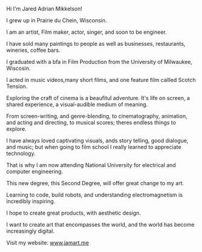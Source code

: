 Hi I'm Jared Adrian Mikkelson!

I grew up in Prairie du Chein, Wisconsin.

I am an artist, Film  maker, actor, singer, and soon to be engineer.

I have sold many paintings to people as well as businesses, restaurants, wineries, coffee bars. 

I graduated with a bfa in Film Production from the University of Milwaukee, Wiscosin.

I acted in music videos,many short films, and one feature film callled Scotch Tension. 

Exploring the craft of cinema is a beaufitul adventure. It's life on screen, a shared experience, a visual-audible medium of meaning. 

From screen-writing, and genre-blending, to cinematography, animation, and acting and directing, to musical scores; theres endless things to explore.

I have always loved captivating visuals, ands story telling, good dialogue, and music; but when going to film school I really learned to appreciate technology.

That is why I am now attending National University for electrical and computer engineering.

This new degree, this Second Degree, will offer great change to my art.

Learning to code, build robots, and understanding electromagnetism is incredibly inspiring.

I hope to create great products, with aesthetic design. 

I want to create art that encompasses the world, and the world has become increasingly digital. 

Visit my website: www.jamart.me 
